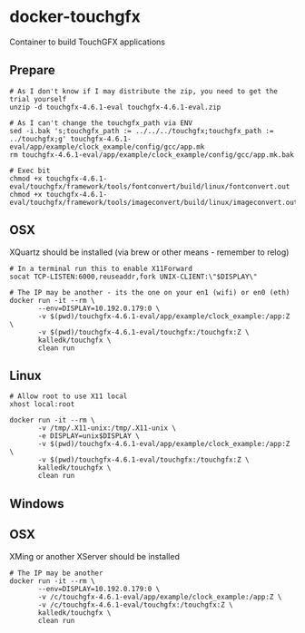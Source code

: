 # docker-touchgfx
Container to build TouchGFX applications

## Prepare

    # As I don't know if I may distribute the zip, you need to get the trial yourself
    unzip -d touchgfx-4.6.1-eval touchgfx-4.6.1-eval.zip

    # As I can't change the touchgfx_path via ENV
    sed -i.bak 's;touchgfx_path := ../../../touchgfx;touchgfx_path := ../touchgfx;g' touchgfx-4.6.1-eval/app/example/clock_example/config/gcc/app.mk
    rm touchgfx-4.6.1-eval/app/example/clock_example/config/gcc/app.mk.bak

    # Exec bit
    chmod +x touchgfx-4.6.1-eval/touchgfx/framework/tools/fontconvert/build/linux/fontconvert.out
    chmod +x touchgfx-4.6.1-eval/touchgfx/framework/tools/imageconvert/build/linux/imageconvert.out

## OSX

XQuartz should be installed (via brew or other means - remember to relog)

    # In a terminal run this to enable X11Forward
    socat TCP-LISTEN:6000,reuseaddr,fork UNIX-CLIENT:\"$DISPLAY\"

    # The IP may be another - its the one on your en1 (wifi) or en0 (eth)
    docker run -it --rm \
           --env=DISPLAY=10.192.0.179:0 \
           -v $(pwd)/touchgfx-4.6.1-eval/app/example/clock_example:/app:Z \
           -v $(pwd)/touchgfx-4.6.1-eval/touchgfx:/touchgfx:Z \
           kalledk/touchgfx \
           clean run

## Linux

    # Allow root to use X11 local
    xhost local:root
    
    docker run -it --rm \
           -v /tmp/.X11-unix:/tmp/.X11-unix \
           -e DISPLAY=unix$DISPLAY \
           -v $(pwd)/touchgfx-4.6.1-eval/app/example/clock_example:/app:Z \
           -v $(pwd)/touchgfx-4.6.1-eval/touchgfx:/touchgfx:Z \
           kalledk/touchgfx \
           clean run
           
## Windows


## OSX

XMing or another XServer should be installed

    # The IP may be another
    docker run -it --rm \
           --env=DISPLAY=10.192.0.179:0 \
           -v /c/touchgfx-4.6.1-eval/app/example/clock_example:/app:Z \
           -v /c/touchgfx-4.6.1-eval/touchgfx:/touchgfx:Z \
           kalledk/touchgfx \
           clean run
